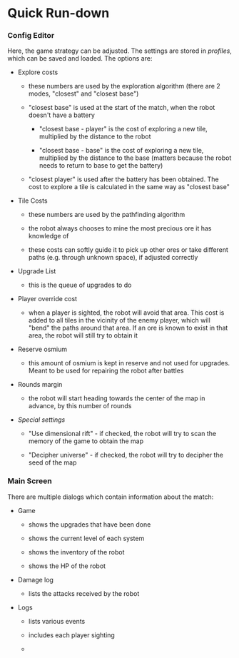 # Quick Run-down

### Config Editor

Here, the game strategy can be adjusted. The settings are stored in *profiles*, which can be saved and loaded. The options are:

- Explore costs
  
  - these numbers are used by the exploration algorithm (there are 2 modes, "closest" and "closest base")
  
  - "closest base" is used at the start of the match, when the robot doesn't have a battery
    
    - "closest base - player" is the cost of exploring a new tile, multiplied by the distance to the robot
    
    - "closest base - base" is the cost of exploring a new tile, multiplied by the distance to the base (matters because the robot needs to return to base to get the battery)
  
  - "closest player" is used after the battery has been obtained. The cost to explore a tile is calculated in the same way as "closest base" 

- Tile Costs
  
  - these numbers are used by the pathfinding algorithm
  
  - the robot always chooses to mine the most precious ore it has knowledge of
  
  - these costs can softly guide it to pick up other ores or take different paths (e.g. through unknown space), if adjusted correctly

- Upgrade List
  
  - this is the queue of upgrades to do

- Player override cost
  
  - when a player is sighted, the robot will avoid that area. This cost is added to all tiles in the vicinity of the enemy player, which will "bend" the paths around that area. If an ore is known to exist in that area, the robot will still try to obtain it

- Reserve osmium
  
  - this amount of osmium is kept in reserve and not used for upgrades. Meant to be used for repairing the robot after battles

- Rounds margin
  
  - the robot will start heading towards the center of the map in advance, by this number of rounds

- *Special settings*
  
  - "Use dimensional rift" - if checked, the robot will try to scan the memory of the game to obtain the map
  
  - "Decipher universe" - if checked, the robot will try to decipher the seed of the map



### Main Screen

There are multiple dialogs which contain information about the match:

- Game
  
  - shows the upgrades that have been done
  
  - shows the current level of each system
  
  - shows the inventory of the robot
  
  - shows the HP of the robot

- Damage log
  
  - lists the attacks received by the robot

- Logs
  
  - lists various events
  
  - includes each player sighting
  
  - 






